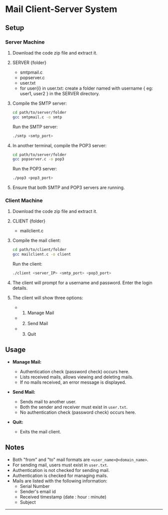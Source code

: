 # Mail Client-Server System

## Setup

### Server Machine

1. Download the code zip file and extract it.

2. SERVER  {folder}
     - smtpmail.c
     - popserver.c
     - user.txt
     - for user{i} in user.txt: create a folder named with username { eg: user1, user2 } in the SERVER directory.
           
3. Compile the SMTP server:

    ```bash
    cd path/to/server/folder
    gcc smtpmail.c -o smtp
    ```

    Run the SMTP server:

    ```bash
    ./smtp <smtp_port>
    ```

4. In another terminal, compile the POP3 server:

    ```bash
    cd path/to/server/folder
    gcc popserver.c -o pop3
    ```

    Run the POP3 server:

    ```bash
    ./pop3 <pop3_port>
    ```

5. Ensure that both SMTP and POP3 servers are running.

### Client Machine

1. Download the code zip file and extract it.

2. CLIENT  {folder}
   - mailclient.c

4. Compile the mail client:

    ```bash
    cd path/to/client/folder
    gcc mailclient.c -o client
    ```

    Run the client:

    ```bash
    ./client <server_IP> <smtp_port> <pop3_port>
    ```

5. The client will prompt for a username and password. Enter the login details.

6. The client will show three options:
   - 1. Manage Mail
   - 2. Send Mail
   - 3. Quit

## Usage

- **Manage Mail:**
    - Authentication check (password check) occurs here.
    - Lists received mails, allows viewing and deleting mails.
    - If no mails received, an error message is displayed.
    
- **Send Mail:**
    - Sends mail to another user.
    - Both the sender and receiver must exist in `user.txt`.
    - No authentication check (password check) occurs here.

- **Quit:**
    - Exits the mail client.

## Notes

- Both "from" and "to" mail formats are `<user_name>@<domain_name>`.
- For sending mail, users must exist in `user.txt`.
- Authentication is not checked for sending mail.
- Authentication is checked for managing mails.
- Mails are listed with the following information:
    - Serial Number
    - Sender's email id
    - Received timestamp (date : hour : minute)
    - Subject

---
